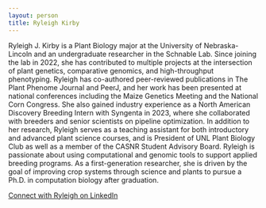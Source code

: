 ```yaml
---
layout: person
title: Ryleigh Kirby
---
```


Ryleigh J. Kirby is a Plant Biology major at the University of Nebraska-Lincoln and an undergraduate researcher in the Schnable Lab. Since joining the lab in 2022, she has contributed to multiple projects at the intersection of plant genetics, comparative genomics, and high-throughput phenotyping. Ryleigh has co-authored peer-reviewed publications in The Plant Phenome Journal and PeerJ, and her work has been presented at national conferences including the Maize Genetics Meeting and the National Corn Congress. She also gained industry experience as a North American Discovery Breeding Intern with Syngenta in 2023, where she collaborated with breeders and senior scientists on pipeline optimization.
In addition to her research, Ryleigh serves as a teaching assistant for both introductory and advanced plant science courses, and is President of UNL Plant Biology Club as well as a member of the CASNR Student Advisory Board. Ryleigh is passionate about using computational and genomic tools to support applied breeding programs. As a first-generation researcher, she is driven by the goal of improving crop systems through science and plants to pursue a Ph.D. in computation biology after graduation.

[Connect with Ryleigh on LinkedIn](https://www.linkedin.com/in/ryleigh-kirby/)
